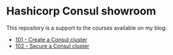 # Hashicorp Consul showroom

This repository is a support to the courses available on my blog:

- [101 - Create a Consul cluster](https://blog.captaincy.io/)
- [102 - Secure a Consul cluster](https://blog.captaincy.io/)

